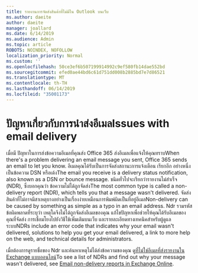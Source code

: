```yaml
---
title: รายงานการจัดส่งสินค้าที่ไม่มีใน Outlook บนเว็บ
ms.author: daeite
author: daeite
manager: joallard
ms.date: 6/14/2019
ms.audience: Admin
ms.topic: article
ROBOTS: NOINDEX, NOFOLLOW
localization_priority: Normal
ms.custom: ''
ms.openlocfilehash: 50ce3ef6b507199914992c9ef580fb14dae552bd
ms.sourcegitcommit: efed0ae44bd6c61d751dd008b2885bd7e7d86521
ms.translationtype: MT
ms.contentlocale: th-TH
ms.lasthandoff: 06/14/2019
ms.locfileid: "35001173"
---
```

# <a name="issues-with-email-delivery"></a><span data-ttu-id="afdd5-102">ปัญหาเกี่ยวกับการนำส่งอีเมล</span><span class="sxs-lookup"><span data-stu-id="afdd5-102">Issues with email delivery</span></span>

<span data-ttu-id="afdd5-103">เมื่อมี ปัญหาในการส่งข้อความอีเมลที่คุณส่ง Office 365 ส่งอีเมลเพื่อแจ้งให้คุณทราบ</span><span class="sxs-lookup"><span data-stu-id="afdd5-103">When there's a problem delivering an email message you sent, Office 365 sends an email to let you know.</span></span> <span data-ttu-id="afdd5-104">อีเมลคุณได้รับเป็นการจัดส่งสถานะการแจ้งเตือน เรียกอีก อย่างหนึ่งเป็นข้อความ DSN หรือเด้ง</span><span class="sxs-lookup"><span data-stu-id="afdd5-104">The email you receive is a delivery status notification, also known as a DSN or bounce message.</span></span> <span data-ttu-id="afdd5-105">ชนิดทั่วไปจะเรียกว่ารายงานไม่สำเร็จ (NDR), ซึ่งบอกคุณว่า ข้อความไม่ได้ถูกจัดส่ง</span><span class="sxs-lookup"><span data-stu-id="afdd5-105">The most common type is called a non-delivery report (NDR), which tells you that a message wasn't delivered.</span></span> <span data-ttu-id="afdd5-106">จัดส่งสินค้าที่ไม่อาจมีสาเหตุบางอย่างเป็นเรื่องง่ายเหมือนการพิมพ์ผิดเป็นที่อยู่อีเมล</span><span class="sxs-lookup"><span data-stu-id="afdd5-106">Non-delivery can be caused by something as simple as a typo in an email address.</span></span> <span data-ttu-id="afdd5-107">Ndr รวมรหัสข้อผิดพลาดที่ระบุว่า เหตุใดจึงไม่ได้ถูกจัดส่งอีเมลของคุณ แก้ไขปัญหาเพื่อช่วยให้คุณได้รับอีเมลของคุณที่จัดส่ง การเชื่อมโยงไปยังวิธีใช้เพิ่มเติมบนเว็บ และรายละเอียดทางเทคนิคสำหรับผู้ดูแลระบบ</span><span class="sxs-lookup"><span data-stu-id="afdd5-107">NDRs include an error code that indicates why your email wasn't delivered, solutions to help you get your email delivered, a link to more help on the web, and technical details for administrators.</span></span>

<span data-ttu-id="afdd5-108">เมื่อต้องการดูรายชื่อของ Ndr และค้นหาเหตุไม่ได้ส่งข้อความของคุณ ดู[ที่ไม่ใช่อีเมลที่ส่งรายงานใน Exchange แบบออนไลน์](https://docs.microsoft.com/exchange/mail-flow-best-practices/non-delivery-reports-in-exchange-online/non-delivery-reports-in-exchange-online)</span><span class="sxs-lookup"><span data-stu-id="afdd5-108">To see a list of NDRs and find out why your message wasn't delivered, see [Email non-delivery reports in Exchange Online](https://docs.microsoft.com/exchange/mail-flow-best-practices/non-delivery-reports-in-exchange-online/non-delivery-reports-in-exchange-online).</span></span>